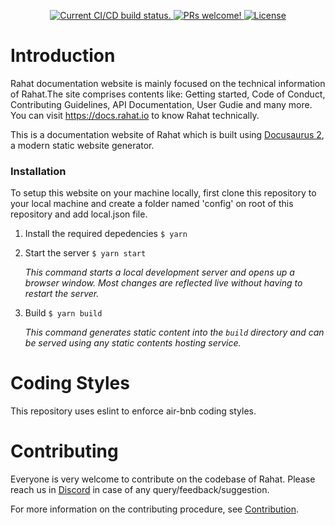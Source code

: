 <p align="center">
  <a href="https://github.com/esatya/rahat-documentation/actions/workflows/deploy.yml">
    <img src="https://github.com/esatya/rahat-documentation/actions/workflows/deploy.yml/badge.svg" alt="Current CI/CD build status." />
  </a>
  <a href="https://github.com/esatya/rahat-documentation/blob/main/CONTRIBUTING.md">
    <img src="https://img.shields.io/badge/PRs-welcome-brightgreen.svg" alt="PRs welcome!" />
  </a>
  <a href="https://github.com/esatya/rahat-documentation/blob/main/LICENSE">
    <img src="https://img.shields.io/badge/License-CC_BY--SA_4.0-lightgrey.svg" alt="License" />
  </a>
</p>

# Introduction 
Rahat documentation website is mainly focused on the technical information of Rahat.The site comprises contents like: Getting started, Code of Conduct, Contributing Guidelines, API Documentation, User Gudie and many more. You can visit https://docs.rahat.io to know Rahat technically. 

This is a documentation website of Rahat which is built using [Docusaurus 2](https://docusaurus.io/), a modern static website generator.

### Installation

To setup this website on your machine locally, first clone this repository to your local machine and create a folder named 'config' on root of this repository and add local.json file.

1. Install the required depedencies `$ yarn`

2. Start the server `$ yarn start`

   _This command starts a local development server and opens up a browser window. Most changes are reflected live without having to restart the server._

3. Build `$ yarn build`

   _This command generates static content into the `build` directory and can be served using any static contents hosting service._

# Coding Styles

This repository uses eslint to enforce air-bnb coding styles.

# Contributing
Everyone is very welcome to contribute on the codebase of Rahat. Please reach us in [Discord](https://discord.gg/AV5j2T94VR) in case of any query/feedback/suggestion.

For more information on the contributing procedure, see [Contribution](https://docs.rahat.io/docs/next/Contribution-Guidelines).
